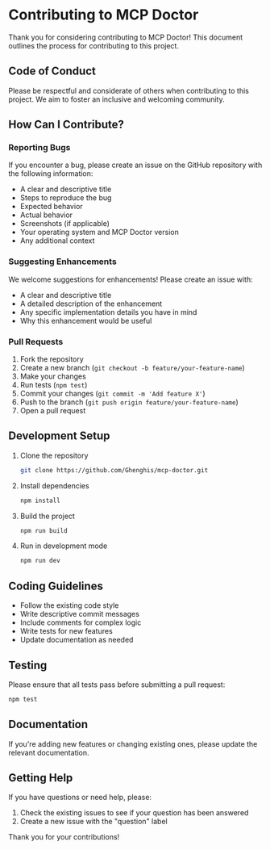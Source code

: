 # Contributing to MCP Doctor

Thank you for considering contributing to MCP Doctor! This document outlines the process for contributing to this project.

## Code of Conduct

Please be respectful and considerate of others when contributing to this project. We aim to foster an inclusive and welcoming community.

## How Can I Contribute?

### Reporting Bugs

If you encounter a bug, please create an issue on the GitHub repository with the following information:

- A clear and descriptive title
- Steps to reproduce the bug
- Expected behavior
- Actual behavior
- Screenshots (if applicable)
- Your operating system and MCP Doctor version
- Any additional context

### Suggesting Enhancements

We welcome suggestions for enhancements! Please create an issue with:

- A clear and descriptive title
- A detailed description of the enhancement
- Any specific implementation details you have in mind
- Why this enhancement would be useful

### Pull Requests

1. Fork the repository
2. Create a new branch (`git checkout -b feature/your-feature-name`)
3. Make your changes
4. Run tests (`npm test`)
5. Commit your changes (`git commit -m 'Add feature X'`)
6. Push to the branch (`git push origin feature/your-feature-name`)
7. Open a pull request

## Development Setup

1. Clone the repository
   ```bash
   git clone https://github.com/Ghenghis/mcp-doctor.git
   ```

2. Install dependencies
   ```bash
   npm install
   ```

3. Build the project
   ```bash
   npm run build
   ```

4. Run in development mode
   ```bash
   npm run dev
   ```

## Coding Guidelines

- Follow the existing code style
- Write descriptive commit messages
- Include comments for complex logic
- Write tests for new features
- Update documentation as needed

## Testing

Please ensure that all tests pass before submitting a pull request:

```bash
npm test
```

## Documentation

If you're adding new features or changing existing ones, please update the relevant documentation.

## Getting Help

If you have questions or need help, please:

1. Check the existing issues to see if your question has been answered
2. Create a new issue with the "question" label

Thank you for your contributions!
